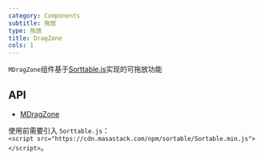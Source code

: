 ```yaml
---
category: Components
subtitle: 拖放
type: 拖放
title: DragZone
cols: 1
---
```


`MDragZone`组件基于[Sorttable.js](https://github.com/SortableJS/Sortable)实现的可拖放功能

## API

- [MDragZone](/api/MDragZone)

<!--alert:info-->
使用前需要引入 `Sorttable.js`：
<br />
`<script src="https://cdn.masastack.com/npm/sortable/Sortable.min.js"></script>`。
<!--/alert:info-->